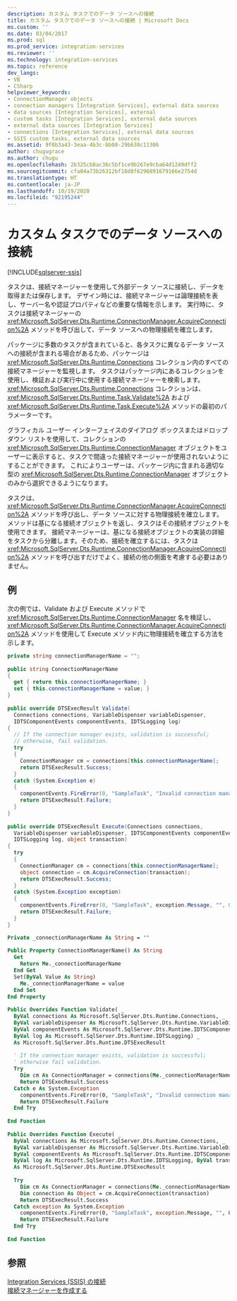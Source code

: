 ```yaml
---
description: カスタム タスクでのデータ ソースへの接続
title: カスタム タスクでのデータ ソースへの接続 | Microsoft Docs
ms.custom: ''
ms.date: 03/04/2017
ms.prod: sql
ms.prod_service: integration-services
ms.reviewer: ''
ms.technology: integration-services
ms.topic: reference
dev_langs:
- VB
- CSharp
helpviewer_keywords:
- ConnectionManager objects
- connection managers [Integration Services], external data sources
- data sources [Integration Services], external
- custom tasks [Integration Services], external data sources
- external data sources [Integration Services]
- connections [Integration Services], external data sources
- SSIS custom tasks, external data sources
ms.assetid: 9f0b3a43-3eaa-4b3c-bb08-29b630c11306
author: chugugrace
ms.author: chugu
ms.openlocfilehash: 2b325cb8ac36c5bf1ce9b267e9cba64d1249dff2
ms.sourcegitcommit: cfa04a73b26312bf18d8f6296891679166e2754d
ms.translationtype: HT
ms.contentlocale: ja-JP
ms.lasthandoff: 10/19/2020
ms.locfileid: "92195244"
---
```

# <a name="connecting-to-data-sources-in-a-custom-task"></a>カスタム タスクでのデータ ソースへの接続

[!INCLUDE[sqlserver-ssis](../../../includes/applies-to-version/sqlserver-ssis.md)]


  タスクは、接続マネージャーを使用して外部データ ソースに接続し、データを取得または保存します。 デザイン時には、接続マネージャーは論理接続を表し、サーバー名や認証プロパティなどの重要な情報を示します。 実行時に、タスクは接続マネージャーの <xref:Microsoft.SqlServer.Dts.Runtime.ConnectionManager.AcquireConnection%2A> メソッドを呼び出して、データ ソースへの物理接続を確立します。  
  
 パッケージに多数のタスクが含まれていると、各タスクに異なるデータ ソースへの接続が含まれる場合があるため、パッケージは <xref:Microsoft.SqlServer.Dts.Runtime.Connections> コレクション内のすべての接続マネージャーを監視します。 タスクはパッケージ内にあるコレクションを使用し、検証および実行中に使用する接続マネージャーを検索します。 <xref:Microsoft.SqlServer.Dts.Runtime.Connections> コレクションは、<xref:Microsoft.SqlServer.Dts.Runtime.Task.Validate%2A> および <xref:Microsoft.SqlServer.Dts.Runtime.Task.Execute%2A> メソッドの最初のパラメーターです。  
  
 グラフィカル ユーザー インターフェイスのダイアログ ボックスまたはドロップダウン リストを使用して、コレクションの <xref:Microsoft.SqlServer.Dts.Runtime.ConnectionManager> オブジェクトをユーザーに表示すると、タスクで間違った接続マネージャーが使用されないようにすることができます。 これによりユーザーは、パッケージ内に含まれる適切な型の <xref:Microsoft.SqlServer.Dts.Runtime.ConnectionManager> オブジェクトのみから選択できるようになります。  
  
 タスクは、<xref:Microsoft.SqlServer.Dts.Runtime.ConnectionManager.AcquireConnection%2A> メソッドを呼び出し、データ ソースに対する物理接続を確立します。 メソッドは基になる接続オブジェクトを返し、タスクはその接続オブジェクトを使用できます。 接続マネージャーは、基になる接続オブジェクトの実装の詳細をタスクから分離します。そのため、接続を確立するには、タスクは <xref:Microsoft.SqlServer.Dts.Runtime.ConnectionManager.AcquireConnection%2A> メソッドを呼び出すだけでよく、接続の他の側面を考慮する必要はありません。  
  
## <a name="example"></a>例  
 次の例では、Validate および Execute メソッドで <xref:Microsoft.SqlServer.Dts.Runtime.ConnectionManager> 名を検証し、<xref:Microsoft.SqlServer.Dts.Runtime.ConnectionManager.AcquireConnection%2A> メソッドを使用して Execute メソッド内に物理接続を確立する方法を示します。  
  
```csharp  
private string connectionManagerName = "";  
  
public string ConnectionManagerName  
{  
  get { return this.connectionManagerName; }  
  set { this.connectionManagerName = value; }  
}  
  
public override DTSExecResult Validate(  
  Connections connections, VariableDispenser variableDispenser,  
  IDTSComponentEvents componentEvents, IDTSLogging log)  
{  
  // If the connection manager exists, validation is successful;  
  // otherwise, fail validation.  
  try  
  {  
    ConnectionManager cm = connections[this.connectionManagerName];  
    return DTSExecResult.Success;  
  }  
  catch (System.Exception e)  
  {  
    componentEvents.FireError(0, "SampleTask", "Invalid connection manager.", "", 0);  
    return DTSExecResult.Failure;  
  }  
}  
  
public override DTSExecResult Execute(Connections connections,   
  VariableDispenser variableDispenser, IDTSComponentEvents componentEvents,   
  IDTSLogging log, object transaction)  
{  
  try  
  {  
    ConnectionManager cm = connections[this.connectionManagerName];  
    object connection = cm.AcquireConnection(transaction);  
    return DTSExecResult.Success;  
  }  
  catch (System.Exception exception)  
  {  
    componentEvents.FireError(0, "SampleTask", exception.Message, "", 0);  
    return DTSExecResult.Failure;  
  }  
}  
```  
  
```vb  
Private _connectionManagerName As String = ""  
  
Public Property ConnectionManagerName() As String  
  Get  
    Return Me._connectionManagerName  
  End Get  
  Set(ByVal Value As String)  
    Me._connectionManagerName = value  
  End Set  
End Property  
  
Public Overrides Function Validate( _  
  ByVal connections As Microsoft.SqlServer.Dts.Runtime.Connections, _  
  ByVal variableDispenser As Microsoft.SqlServer.Dts.Runtime.VariableDispenser, _  
  ByVal componentEvents As Microsoft.SqlServer.Dts.Runtime.IDTSComponentEvents, _  
  ByVal log As Microsoft.SqlServer.Dts.Runtime.IDTSLogging) _  
  As Microsoft.SqlServer.Dts.Runtime.DTSExecResult  
  
  ' If the connection manager exists, validation is successful;  
  ' otherwise fail validation.  
  Try  
    Dim cm As ConnectionManager = connections(Me._connectionManagerName)  
    Return DTSExecResult.Success  
  Catch e As System.Exception  
    componentEvents.FireError(0, "SampleTask", "Invalid connection manager.", "", 0)  
    Return DTSExecResult.Failure  
  End Try  
  
End Function  
  
Public Overrides Function Execute( _  
  ByVal connections As Microsoft.SqlServer.Dts.Runtime.Connections, _  
  ByVal variableDispenser As Microsoft.SqlServer.Dts.Runtime.VariableDispenser, _  
  ByVal componentEvents As Microsoft.SqlServer.Dts.Runtime.IDTSComponentEvents, _  
  ByVal log As Microsoft.SqlServer.Dts.Runtime.IDTSLogging, ByVal transaction As Object) _  
  As Microsoft.SqlServer.Dts.Runtime.DTSExecResult  
  
  Try  
    Dim cm As ConnectionManager = connections(Me._connectionManagerName)  
    Dim connection As Object = cm.AcquireConnection(transaction)  
    Return DTSExecResult.Success  
  Catch exception As System.Exception  
    componentEvents.FireError(0, "SampleTask", exception.Message, "", 0)  
    Return DTSExecResult.Failure  
  End Try  
  
End Function  
```  
  
## <a name="see-also"></a>参照  
 [Integration Services &#40;SSIS&#41; の接続](../../../integration-services/connection-manager/integration-services-ssis-connections.md)   
 [接続マネージャーを作成する](../../connection-manager/integration-services-ssis-connections.md)  
  
